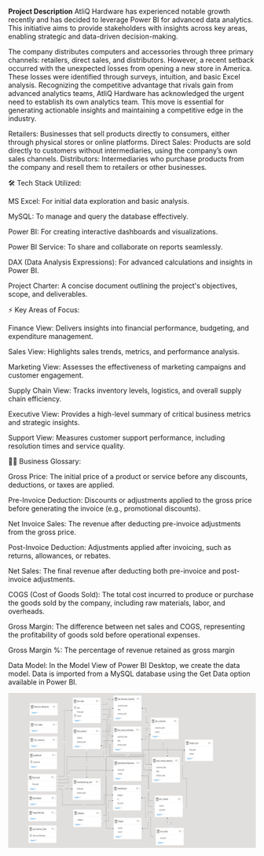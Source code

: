 **Project Description**
AtliQ Hardware has experienced notable growth recently and has decided to leverage Power BI for advanced data analytics. This initiative aims to provide stakeholders with insights across key areas, enabling strategic and data-driven decision-making.

The company distributes computers and accessories through three primary channels: retailers, direct sales, and distributors. However, a recent setback occurred with the unexpected losses from opening a new store in America. These losses were identified through surveys, intuition, and basic Excel analysis. Recognizing the competitive advantage that rivals gain from advanced analytics teams, AtliQ Hardware has acknowledged the urgent need to establish its own analytics team. This move is essential for generating actionable insights and maintaining a competitive edge in the industry.

Retailers: Businesses that sell products directly to consumers, either through physical stores or online platforms.
Direct Sales: Products are sold directly to customers without intermediaries, using the company’s own sales channels.
Distributors: Intermediaries who purchase products from the company and resell them to retailers or other businesses.

🛠 Tech Stack Utilized:

MS Excel: For initial data exploration and basic analysis.

MySQL: To manage and query the database effectively.

Power BI: For creating interactive dashboards and visualizations.

Power BI Service: To share and collaborate on reports seamlessly.

DAX (Data Analysis Expressions): For advanced calculations and insights in Power BI.

Project Charter: A concise document outlining the project's objectives, scope, and deliverables.

⚡️ Key Areas of Focus:

Finance View: Delivers insights into financial performance, budgeting, and expenditure management.

Sales View: Highlights sales trends, metrics, and performance analysis.

Marketing View: Assesses the effectiveness of marketing campaigns and customer engagement.

Supply Chain View: Tracks inventory levels, logistics, and overall supply chain efficiency.

Executive View: Provides a high-level summary of critical business metrics and strategic insights.

Support View: Measures customer support performance, including resolution times and service quality.

👩‍💻 Business Glossary:

Gross Price: The initial price of a product or service before any discounts, deductions, or taxes are applied.

Pre-Invoice Deduction: Discounts or adjustments applied to the gross price before generating the invoice (e.g., promotional discounts).

Net Invoice Sales: The revenue after deducting pre-invoice adjustments from the gross price.

Post-Invoice Deduction: Adjustments applied after invoicing, such as returns, allowances, or rebates.

Net Sales: The final revenue after deducting both pre-invoice and post-invoice adjustments.

COGS (Cost of Goods Sold): The total cost incurred to produce or purchase the goods sold by the company, including raw materials, labor, and overheads.

Gross Margin: The difference between net sales and COGS, representing the profitability of goods sold before operational expenses.

Gross Margin %: The percentage of revenue retained as gross margin

Data Model:
In the Model View of Power BI Desktop, we create the data model. Data is imported from a MySQL database using the Get Data option available in Power BI.

![image alt](https://github.com/netcad-user/POWER-BI/blob/60f94d2945e528ec85fb9d53d51d2de22dfbb62d/Project_Screenshot2_updated.png)








